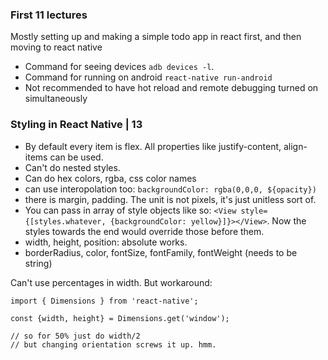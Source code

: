 ### First 11 lectures

Mostly setting up and making a simple todo app in react first, and then moving to react native

- Command for seeing devices `adb devices -l`.
- Command for running on android `react-native run-android`
- Not recommended to have hot reload and remote debugging turned on simultaneously



### Styling in React Native | 13

- By default every item is flex. All properties like justify-content, align-items can be used.
- Can't do nested styles.
- Can do hex colors, rgba, css color names
- can use interopolation too: `backgroundColor: rgba(0,0,0, ${opacity})`
- there is margin, padding. The unit is not pixels, it's just unitless sort of.
- You can pass in array of style objects like so: `<View style={[styles.whatever, {backgroundColor: yellow}]}></View>`. Now the styles towards the end would override those before them.
- width, height, position: absolute works. 
- borderRadius, color, fontSize, fontFamily, fontWeight (needs to be string)


Can't use percentages in width. But workaround: 

```
import { Dimensions } from 'react-native';

const {width, height} = Dimensions.get('window');

// so for 50% just do width/2
// but changing orientation screws it up. hmm.
```


